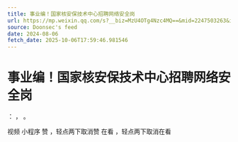 ```yaml
---
title: 事业编！国家核安保技术中心招聘网络安全岗
url: https://mp.weixin.qq.com/s?__biz=MzU4OTg4Nzc4MQ==&mid=2247503263&idx=1&sn=728a14e83c158baa84568f621167b106
source: Doonsec's feed
date: 2024-08-06
fetch_date: 2025-10-06T17:59:46.981546
---
```


# 事业编！国家核安保技术中心招聘网络安全岗

：
，
。

视频
小程序
赞
，轻点两下取消赞
在看
，轻点两下取消在看